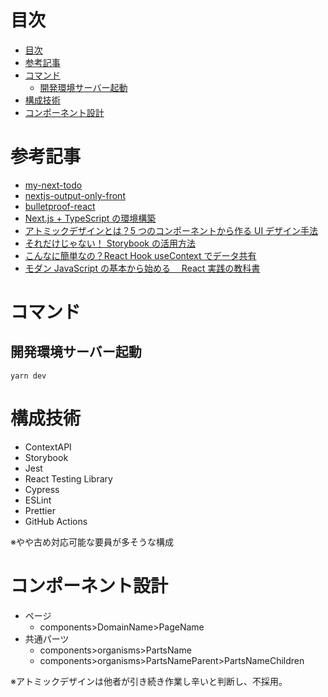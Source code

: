 # 目次

<!-- TOC -->

- [目次](#目次)
- [参考記事](#参考記事)
- [コマンド](#コマンド)
  - [開発環境サーバー起動](#開発環境サーバー起動)
- [構成技術](#構成技術)
- [コンポーネント設計](#コンポーネント設計)

<!-- /TOC -->

# 参考記事

- [my-next-todo](https://github.com/jun0222/my-next-todo)
- [nextjs-output-only-front](https://github.com/YukiOnishi1129/nextjs-output-only-front)
- [bulletproof-react](https://github.com/alan2207/bulletproof-react)
- [Next.js + TypeScript の環境構築](https://qiita.com/itachi/items/05fbe67c7168703a34e7)
- [アトミックデザインとは？5 つのコンポーネントから作る UI デザイン手法](https://www.creativevillage.ne.jp/category/topcreators/web-creator/web-designer/94262/)
- [それだけじゃない！ Storybook の活用方法](https://qiita.com/punkshiraishi/items/e4166ddfcbb7250e6389)
- [こんなに簡単なの？React Hook useContext でデータ共有](https://reffect.co.jp/react/react-usecontext-understanding)
- [モダン JavaScript の基本から始める　 React 実践の教科書](https://www.sbcr.jp/product/4815610722/)

# コマンド

## 開発環境サーバー起動

```
yarn dev
```

# 構成技術

- ContextAPI
- Storybook
- Jest
- React Testing Library
- Cypress
- ESLint
- Prettier
- GitHub Actions

※やや古め対応可能な要員が多そうな構成

# コンポーネント設計

- ページ
  - components>DomainName>PageName
- 共通パーツ
  - components>organisms>PartsName
  - components>organisms>PartsNameParent>PartsNameChildren

※アトミックデザインは他者が引き続き作業し辛いと判断し、不採用。
